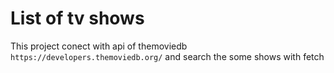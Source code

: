 # List of tv shows

This project conect with api of themoviedb `https://developers.themoviedb.org/` and search the some shows with fetch